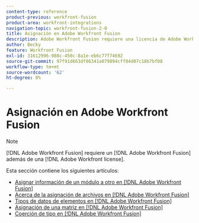 ```yaml
---
content-type: reference
product-previous: workfront-fusion
product-area: workfront-integrations
navigation-topic: workfront-fusion-2-0
title: Asignación en Adobe Workfront Fusion
description: Adobe Workfront Fusion requiere una licencia de Adobe Workfront Fusion además de una licencia de Adobe Workfront.
author: Becky
feature: Workfront Fusion
exl-id: 31612996-988c-450c-8a1e-eb6c77f74692
source-git-commit: 97f91d663df86341a079894cff04d07c18b7bf08
workflow-type: tm+mt
source-wordcount: '62'
ht-degree: 0%

---
```


# Asignación en Adobe Workfront Fusion

>[!NOTE]
>
>[!DNL Adobe Workfront Fusion] requiere un [!DNL Adobe Workfront Fusion] además de una [!DNL Adobe Workfront license].

Esta sección contiene los siguientes artículos:

* [Asignar información de un módulo a otro en [!DNL Adobe Workfront Fusion]](../../workfront-fusion/mapping/map-information-between-modules.md)
* [Acerca de la asignación de archivos en [!DNL Adobe Workfront Fusion]](../../workfront-fusion/mapping/about-mapping-files.md)
* [Tipos de datos de elementos en [!DNL Adobe Workfront Fusion]](../../workfront-fusion/mapping/item-data-types.md)
* [Asignación de una matriz en [!DNL Adobe Workfront Fusion]](../../workfront-fusion/mapping/map-an-array.md)
* [Coerción de tipo en [!DNL Adobe Workfront Fusion]](../../workfront-fusion/mapping/type-coercion.md)
